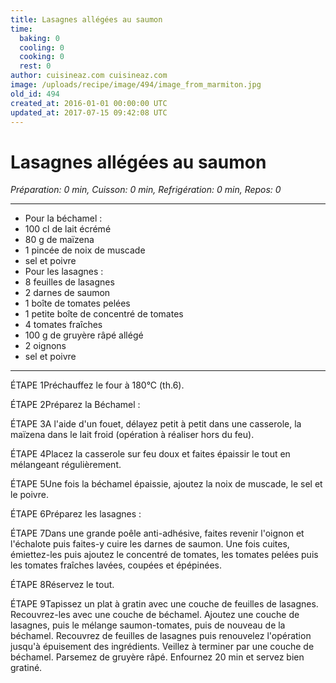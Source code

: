 ```yaml
---
title: Lasagnes allégées au saumon
time:
  baking: 0
  cooling: 0
  cooking: 0
  rest: 0
author: cuisineaz.com cuisineaz.com
image: /uploads/recipe/image/494/image_from_marmiton.jpg
old_id: 494
created_at: 2016-01-01 00:00:00 UTC
updated_at: 2017-07-15 09:42:08 UTC
---
```


# Lasagnes allégées au saumon

*Préparation: 0 min, Cuisson: 0 min, Refrigération: 0 min, Repos: 0*

---

- Pour la béchamel :
- 100 cl de lait écrémé
- 80 g de maïzena
- 1 pincée de noix de muscade
- sel et poivre
- Pour les lasagnes :
- 8 feuilles de lasagnes
- 2 darnes de saumon
- 1 boîte de tomates pelées
- 1 petite boîte de concentré de tomates
- 4 tomates fraîches
- 100 g de gruyère râpé allégé
- 2 oignons
- sel et poivre

---

ÉTAPE 1Préchauffez le four à 180°C (th.6).

ÉTAPE 2Préparez la Béchamel :

ÉTAPE 3A l'aide d'un fouet, délayez petit à petit dans une casserole, la maïzena dans le lait froid (opération à réaliser hors du feu).

ÉTAPE 4Placez la casserole sur feu doux et faites épaissir le tout en mélangeant régulièrement.

ÉTAPE 5Une fois la béchamel épaissie, ajoutez la noix de muscade, le sel et le poivre.

ÉTAPE 6Préparez les lasagnes :

ÉTAPE 7Dans une grande poêle anti-adhésive, faites revenir l'oignon et l'échalote puis faites-y cuire les darnes de saumon. Une fois cuites, émiettez-les puis ajoutez le concentré de tomates, les tomates pelées puis les tomates fraîches lavées, coupées et épépinées.

ÉTAPE 8Réservez le tout.

ÉTAPE 9Tapissez un plat à gratin avec une couche de feuilles de lasagnes. Recouvrez-les avec une couche de béchamel. Ajoutez une couche de lasagnes, puis le mélange saumon-tomates, puis de nouveau de la béchamel. Recouvrez de feuilles de lasagnes puis renouvelez l'opération jusqu'à épuisement des ingrédients. Veillez à terminer par une couche de béchamel. Parsemez de gruyère râpé. Enfournez 20 min et servez bien gratiné.
